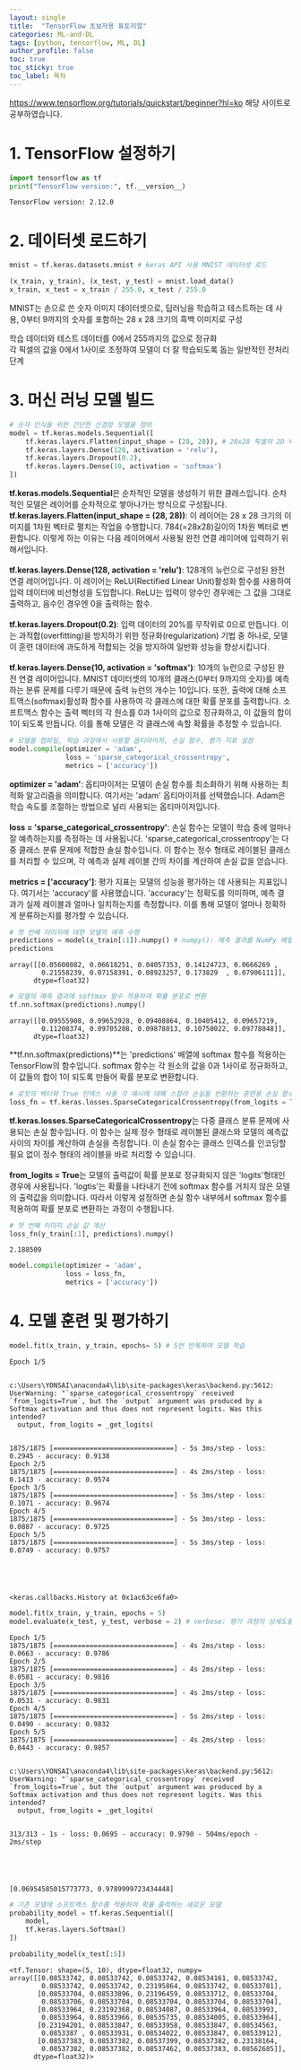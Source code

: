 ```yaml
---
layout: single
title:  "TensorFlow 초보자용 튜토리얼"
categories: ML-and-DL
tags: [python, tensorflow, ML, DL]
author_profile: false
toc: true
toc_sticky: true
toc_label: 목차
---
```


<https://www.tensorflow.org/tutorials/quickstart/beginner?hl=ko>
해당 사이트로 공부하였습니다.

# 1. TensorFlow 설정하기


```python
import tensorflow as tf
print("TensorFlow version:", tf.__version__)
```

    TensorFlow version: 2.12.0
    

# 2. 데이터셋 로드하기


```python
mnist = tf.keras.datasets.mnist # keras API 사용 MNIST 데이터셋 로드

(x_train, y_train), (x_test, y_test) = mnist.load_data()
x_train, x_test = x_train / 255.0, x_test / 255.0
```

MNIST는 손으로 쓴 숫자 이미지 데이터셋으로, 딥러닝을 학습하고 테스트하는 데 사용, 0부터 9까지의 숫자를 포함하는 28 x 28 크기의 흑백 이미지로 구성 <br/>

학습 데이터와 테스트 데이터를 0에서 255까지의 값으로 정규화 <br/>
각 픽셀의 값을 0에서 1사이로 조정하여 모델이 더 잘 학습되도록 돕는 일반적인 전처리 단계

# 3. 머신 러닝 모델 빌드


```python
# 숫자 인식을 위한 간단한 신경망 모델을 정의
model = tf.keras.models.Sequential([
    tf.keras.layers.Flatten(input_shape = (28, 28)), # 28x28 픽셀의 2D 배열에서 1D배열로 변환
    tf.keras.layers.Dense(128, activation = 'relu'),
    tf.keras.layers.Dropout(0.2),
    tf.keras.layers.Dense(10, activation = 'softmax')
])
```

**tf.keras.models.Sequential**은 순차적인 모델을 생성하기 위한 클래스입니다. 순차적인 모델은 레이어를 순차적으로 쌓아나가는 방식으로 구성됩니다. <br/>
**tf.keras.layers.Flatten(input_shape = (28, 28))**: 이 레이어는 28 x 28 크기의 이미지를 1차원 벡터로 펼치는 작업을 수행합니다. 784(=28x28)길이의 1차원 벡터로 변환합니다. 이렇게 하는 이유는 다음 레이어에서 사용될 완전 연결 레이어에 입력하기 위해서입니다. <br/>
<br/>
**tf.keras.layers.Dense(128, activation = 'relu')**: 128개의 뉴런으로 구성된 완전 연결 레이어입니다. 이 레이어는 ReLU(Rectified Linear Unit)활성화 함수를 사용하여 입력 데이터에 비선형성을 도입합니다. ReLU는 입력이 양수인 경우에는 그 값을 그대로 출력하고, 음수인 경우엔 0을 출력하는 함수. <br/>
<br/>
**tf.keras.layers.Dropout(0.2)**: 입력 데이터의 20%를 무작위로 0으로 만듭니다. 이는 과적합(overfitting)을 방지하기 위한 정규화(regularization) 기법 중 하나로, 모델이 훈련 데이터에 과도하게 적합되는 것을 방지하여 일반화 성능을 향상시킵니다. <br/>
<br/>
**tf.keras.layers.Dense(10, activation = 'softmax')**: 10개의 뉴런으로 구성된 완전 연결 레이어입니다. MNIST 데이터셋의 10개의 클래스(0부터 9까지의 숫자)를 예측하는 분류 문제를 다루기 때문에 출력 뉴런의 개수는 10입니다. 또한, 출력에 대해 소프트맥스(softmax)활성화 함수를 사용하여 각 클래스에 대한 확률 분포를 출력합니다. 소프트맥스 함수는 출력 벡터의 각 원소를 0과 1사이의 값으로 정규화하고, 이 값들의 합이 1이 되도록 만듭니다. 이를 통해 모델은 각 클래스에 속할 확률을 추정할 수 있습니다.


```python
# 모델을 컴파일, 학습 과정에서 사용할 옵티마이저, 손실 함수, 평가 지표 설정
model.compile(optimizer = 'adam',
              loss = 'sparse_categorical_crossentropy',
              metrics = ['accuracy'])
```

**optimizer = 'adam'**: 옵티마이저는 모델이 손실 함수를 최소화하기 위해 사용하는 최적화 알고리즘을 의미합니다. 여기서는 'adam' 옵티마이저를 선택했습니다. Adam은 학습 속도를 조절하는 방법으로 널리 사용되는 옵티마이저입니다. <br/>
<br/>
**loss = 'sparse_categorical_crossentropy'**: 손실 함수는 모델이 학습 중에 얼마나 잘 예측하는지를 측정하는 데 사용됩니다. 'sparse_categorical_crossentropy'는 다중 클래스 분류 문제에 적합한 솔실 함수입니다. 이 함수는 정수 형태로 레이블된 클래스를 처리할 수 있으며, 각 예측과 실제 레이블 간의 차이를 계산하여 손실 값을 얻습니다. <br/>
<br/>
**metrics = ['accuracy']**: 평가 지표는 모델의 성능을 평가하는 데 사용되는 지표입니다. 여기서는 'accuracy'를 사용했습니다. 'accuracy'는 정확도를 의미하며, 예측 결과가 실제 레이블과 얼마나 일치하는지를 측정합니다. 이를 통해 모델이 얼마나 정확하게 분류하는지를 평가할 수 있습니다.


```python
# 첫 번째 이미지에 대한 모델의 예측 수행
predictions = model(x_train[:1]).numpy() # numpy(): 예측 결과를 NumPy 배열로 변환
predictions
```




    array([[0.05608082, 0.06618251, 0.04057353, 0.14124723, 0.0666269 ,
            0.21558239, 0.07158391, 0.08923257, 0.173829  , 0.07906111]],
          dtype=float32)




```python
# 모델의 예측 결과에 softmax 함수 적용하여 확률 분포로 변환
tf.nn.softmax(predictions).numpy()
```




    array([[0.09555908, 0.09652928, 0.09408864, 0.10405412, 0.09657219,
            0.11208374, 0.09705208, 0.09878013, 0.10750022, 0.09778048]],
          dtype=float32)



**tf.nn.softmax(predictions)**는 'predictions' 배열에 softmax 함수를 적용하는 TensorFlow의 함수입니다. softmax 함수는 각 원소의 값을 0과 1사이로 정규화하고, 이 값들의 합이 1이 되도록 만들어 확률 분포로 변환합니다.


```python
# 로짓의 벡터와 True 인덱스 사용 각 예시에 대해 스칼라 손실을 반환하는 훈련용 손실 함수 정의
loss_fn = tf.keras.losses.SparseCategoricalCrossentropy(from_logits = True)
```

**tf.keras.losses.SparseCategoricalCrossentropy**는 다중 클래스 분류 문제에 사용되는 손실 함수입니다. 이 함수는 실제 정수 형태로 레이블된 클래스와 모델의 예측값 사이의 차이를 계산하여 손실을 측정합니다. 이 손실 함수는 클래스 인덱스를 인코딩할 필요 없이 정수 형태의 레이블을 바로 처리할 수 있습니다. <br/>
<br/>
**from_logits = True**는 모델의 출력값이 확률 분포로 정규화되지 않은 'logits'형태인 경우에 사용됩니다. 'logtis'는 확률을 나타내기 전에 softmax 함수를 거치지 않은 모델의 출력값을 의미합니다. 따라서 이렇게 설정하면 손실 함수 내부에서 softmax 함수를 적용하여 확률 분포로 변환하는 과정이 수행됩니다.


```python
# 첫 번째 이미지 손실 값 계산
loss_fn(y_train[:1], predictions).numpy()
```




    2.188509




```python
model.compile(optimizer = 'adam',
              loss = loss_fn,
              metrics = ['accuracy'])
```

# 4. 모델 훈련 및 평가하기


```python
model.fit(x_train, y_train, epochs= 5) # 5번 반복하여 모델 학습
```

    Epoch 1/5
    

    c:\Users\YONSAI\anaconda4\lib\site-packages\keras\backend.py:5612: UserWarning: "`sparse_categorical_crossentropy` received `from_logits=True`, but the `output` argument was produced by a Softmax activation and thus does not represent logits. Was this intended?
      output, from_logits = _get_logits(
    

    1875/1875 [==============================] - 5s 3ms/step - loss: 0.2945 - accuracy: 0.9138
    Epoch 2/5
    1875/1875 [==============================] - 4s 2ms/step - loss: 0.1413 - accuracy: 0.9574
    Epoch 3/5
    1875/1875 [==============================] - 5s 3ms/step - loss: 0.1071 - accuracy: 0.9674
    Epoch 4/5
    1875/1875 [==============================] - 5s 3ms/step - loss: 0.0887 - accuracy: 0.9725
    Epoch 5/5
    1875/1875 [==============================] - 5s 3ms/step - loss: 0.0749 - accuracy: 0.9757
    




    <keras.callbacks.History at 0x1ac63ce6fa0>




```python
model.fit(x_train, y_train, epochs = 5)
model.evaluate(x_test, y_test, verbose = 2) # verbose: 평가 과정의 상세도를 조절하는 매개변수
```

    Epoch 1/5
    1875/1875 [==============================] - 4s 2ms/step - loss: 0.0663 - accuracy: 0.9786
    Epoch 2/5
    1875/1875 [==============================] - 4s 2ms/step - loss: 0.0581 - accuracy: 0.9816
    Epoch 3/5
    1875/1875 [==============================] - 4s 2ms/step - loss: 0.0531 - accuracy: 0.9831
    Epoch 4/5
    1875/1875 [==============================] - 5s 2ms/step - loss: 0.0490 - accuracy: 0.9832
    Epoch 5/5
    1875/1875 [==============================] - 4s 2ms/step - loss: 0.0443 - accuracy: 0.9857
    

    c:\Users\YONSAI\anaconda4\lib\site-packages\keras\backend.py:5612: UserWarning: "`sparse_categorical_crossentropy` received `from_logits=True`, but the `output` argument was produced by a Softmax activation and thus does not represent logits. Was this intended?
      output, from_logits = _get_logits(
    

    313/313 - 1s - loss: 0.0695 - accuracy: 0.9790 - 504ms/epoch - 2ms/step
    




    [0.06954585015773773, 0.9789999723434448]




```python
# 기존 모델에 소프트맥스 함수를 적용하여 확률 출력하는 새로운 모델
probability_model = tf.keras.Sequential([
    model,
    tf.keras.layers.Softmax()
])
```


```python
probability_model(x_test[:5])
```




    <tf.Tensor: shape=(5, 10), dtype=float32, numpy=
    array([[0.08533742, 0.08533742, 0.08533742, 0.08534161, 0.08533742,
            0.08533742, 0.08533742, 0.23195864, 0.08533742, 0.08533781],
           [0.08533704, 0.08533896, 0.23196459, 0.08533712, 0.08533704,
            0.08533706, 0.08533704, 0.08533704, 0.08533704, 0.08533704],
           [0.08533964, 0.23192368, 0.08534087, 0.08533964, 0.08533993,
            0.08533964, 0.08533966, 0.08535735, 0.08534005, 0.08533964],
           [0.23194201, 0.08533847, 0.08533958, 0.08533847, 0.08534563,
            0.0853387 , 0.08533931, 0.08534022, 0.08533847, 0.08533912],
           [0.08537383, 0.08537382, 0.08537399, 0.08537382, 0.23138164,
            0.08537382, 0.08537382, 0.08537462, 0.08537383, 0.08562685]],
          dtype=float32)>


